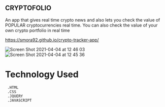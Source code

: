## CRYPTOFOLIO
An app that gives real time crypto news and also lets you check the value of POPULAR cryptocurrencies real time. 
You can also check the value of your own crypto portfolio in real time

https://smora92.github.io/crypto-tracker-app/



![Screen Shot 2021-04-04 at 12 46 03](https://user-images.githubusercontent.com/62589062/113503792-19056c80-9545-11eb-991c-157c612ee6b3.png)
![Screen Shot 2021-04-04 at 12 45 36](https://user-images.githubusercontent.com/62589062/113503794-1c005d00-9545-11eb-978d-ef0246225332.png)

# Technology Used
     .HTML
     .CSS
     .JQUERY
     .JAVASCRIPT
